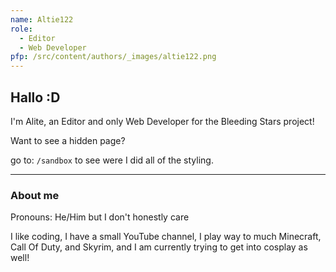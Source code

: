 ```yaml
---
name: Altie122
role:
  - Editor
  - Web Developer
pfp: /src/content/authors/_images/altie122.png
---
```

## Hallo :D

I'm Alite, an Editor and only Web Developer for the Bleeding Stars project!

Want to see a hidden page?


go to: `/sandbox` to see were I did all of the styling.

---
### About me
Pronouns: He/Him but I don't honestly care

I like coding, I have a small YouTube channel, I play way to much Minecraft, Call Of Duty, and Skyrim, and I am currently trying to get into cosplay as well!
